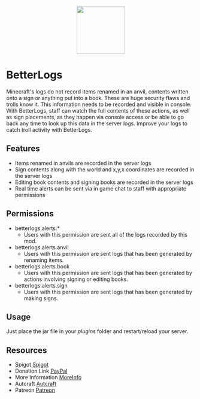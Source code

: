 <p align="center"><img src="https://www.spigotmc.org/data/resource_icons/95/95934.jpg?1630677236" width="128"></p>

# BetterLogs
Minecraft's logs do not record items renamed in an anvil, contents written onto a sign or anything put into a book. These are huge security flaws and trolls know it.
This information needs to be recorded and visible in console. With BetterLogs, staff can watch the full contents of these actions, as well as sign placements, as they happen via console access or be able to go back any time to look up this data in the server logs.
Improve your logs to catch troll activity with BetterLogs.

## Features

- Items renamed in anvils are recorded in the server logs
- Sign contents along with the world and x,y,x coordinates are recorded in the server logs
- Editing book contents and signing books are recorded in the server logs
- Real time alerts can be sent via in game chat to staff with appropriate permissions

## Permissions
- betterlogs.alerts.*
  - Users with this permission are sent all of the logs recorded by this mod.
- betterlogs.alerts.anvil
  - Users with this permission are sent logs that has been generated by renaming items.
- betterlogs.alerts.book
  - Users with this permission are sent logs that has been generated by actions involving signing or editing books.
- betterlogs.alerts.sign
  - Users with this permission are sent logs that has been generated by making signs.

## Usage
Just place the jar file in your _plugins_ folder and restart/reload your server.

## Resources
- Spigot [Spigot]
- Donation Link [PayPal]
- More Information [MoreInfo]
- Autcraft [Autcraft]
- Patreon [Patreon]

[Spigot]: <https://www.spigotmc.org/resources/betterlogs.95934/>
[PayPal]: <https://www.paypal.me/autcraft>
[MoreInfo]: <https://www.autcraft.com/betterlogs>
[Autcraft]: <https://www.autcraft.com>
[Patreon]: <https://www.patreon.com/autcraft>
